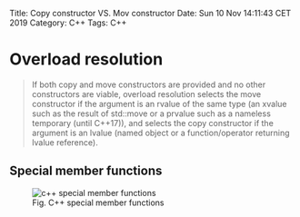 Title: Copy constructor VS. Mov constructor
Date: Sun 10 Nov 14:11:43 CET 2019
Category: C++
Tags: C++

# Overload resolution

> If both copy and move constructors are provided and no other constructors are viable, overload resolution selects the move constructor if the argument is an rvalue of the same type (an xvalue such as the result of std::move or a prvalue such as a nameless temporary (until C++17)), and selects the copy constructor if the argument is an lvalue (named object or a function/operator returning lvalue reference).

## Special member functions
<figure>
<img src="images/c++_special_member.png" alt="c++ special member functions" title="special member functions" style="max-width:100%;max-height=100%"/>
<figcaption> Fig. C++ special member functions </figcaption>
</figure>

